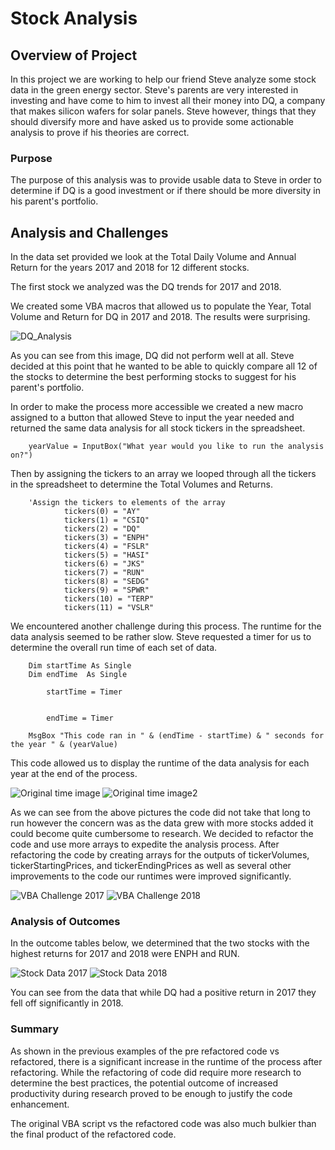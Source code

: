 # Stock Analysis

## Overview of Project
In this project we are working to help our friend Steve analyze some stock data in the green energy sector. Steve's parents are very interested in investing and have come to him to invest all their money into DQ, a company that makes silicon wafers for solar panels. Steve however, things that they should diversify more and have asked us to provide some actionable analysis to prove if his theories are correct.

### Purpose
The purpose of this analysis was to provide usable data to Steve in order to determine if DQ is a good investment or if there should be more diversity in his parent's portfolio.

## Analysis and Challenges
In the data set provided we look at the Total Daily Volume and Annual Return for the years 2017 and 2018 for 12 different stocks.

The first stock we analyzed was the DQ trends for 2017 and 2018.

We created some VBA macros that allowed us to populate the Year, Total Volume and Return for DQ in 2017 and 2018. The results were surprising.

![DQ_Analysis](/Stock-Analysis/Resources/DQ_Analysis.png)


As you can see from this image, DQ did not perform well at all. Steve decided at this point that he wanted to be able to quickly compare all 12 of the stocks to determine the best performing stocks to suggest for his parent's portfolio.

In order to make the process more accessible we created a new macro assigned to a button that allowed Steve to input the year needed and returned the same data analysis for all stock tickers in the spreadsheet.

        yearValue = InputBox("What year would you like to run the analysis on?")

Then by assigning the tickers to an array we looped through all the tickers in the spreadsheet to determine the Total Volumes and Returns.

        'Assign the tickers to elements of the array
                tickers(0) = "AY"
                tickers(1) = "CSIQ"
                tickers(2) = "DQ"
                tickers(3) = "ENPH"
                tickers(4) = "FSLR"
                tickers(5) = "HASI"
                tickers(6) = "JKS"
                tickers(7) = "RUN"
                tickers(8) = "SEDG"
                tickers(9) = "SPWR"
                tickers(10) = "TERP"
                tickers(11) = "VSLR"

We encountered another challenge during this process. The runtime for the data analysis seemed to be rather slow. Steve requested a timer for us to determine the overall run time of each set of data.

        Dim startTime As Single
        Dim endTime  As Single

            startTime = Timer
            

            endTime = Timer
    
        MsgBox "This code ran in " & (endTime - startTime) & " seconds for the year " & (yearValue)

This code allowed us to display the runtime of the data analysis for each year at the end of the process.

![Original time image](/Stock-Analysis/Resources/Pre_Refactoring_2017.png)
![Original time image2](/Stock-Analysis/resources/Pre_Refactoring_2018.png)

As we can see from the above pictures the code did not take that long to run however the concern was as the data grew with more stocks added it could become quite cumbersome to research. We decided to refactor the code and use more arrays to expedite the analysis process. After refactoring the code by creating arrays for the outputs of tickerVolumes, tickerStartingPrices, and tickerEndingPrices as well as several other improvements to the code our runtimes were improved significantly.

![VBA Challenge 2017](/Stock-Analysis/resources/VBA_Challenge_2017.png)
![VBA Challenge 2018](/Stock-Analysis/resources/VBA_Challenge_2018.png)

### Analysis of Outcomes 
In the outcome tables below, we determined that the two stocks with the highest returns for 2017 and 2018 were ENPH and RUN.

![Stock Data 2017](/Stock-Analysis/resources/Stock_Data_2017.png)
![Stock Data 2018](/Stock-Analysis/resources/Stock_Data_2017.png)

You can see from the data that while DQ had a positive return in 2017 they fell off significantly in 2018.

### Summary

As shown in the previous examples of the pre refactored code vs refactored, there is a significant increase in the runtime of the process after refactoring. While the refactoring of code did require more research to determine the best practices, the potential outcome of increased productivity during research proved to be enough to justify the code enhancement.

The original VBA script vs the refactored code was also much bulkier than the final product of the refactored code.

